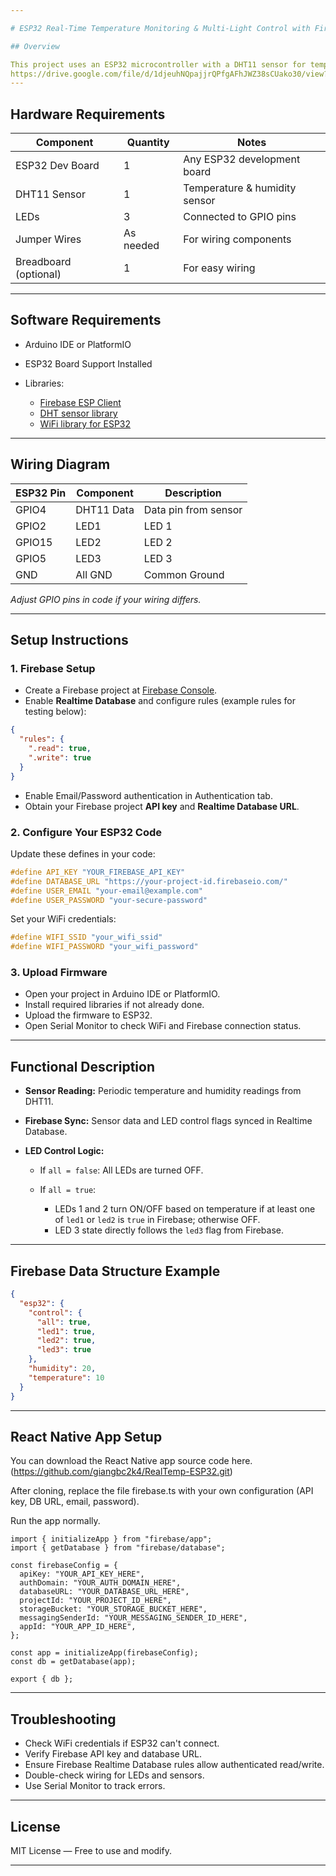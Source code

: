 ```yaml
---

# ESP32 Real-Time Temperature Monitoring & Multi-Light Control with Firebase

## Overview

This project uses an ESP32 microcontroller with a DHT11 sensor for temperature and humidity measurement, integrated with Firebase Realtime Database to enable remote real-time monitoring and multi-LED control. You can control LEDs and monitor sensor data remotely via Firebase or a connected React Native app.
https://drive.google.com/file/d/1djeuhNQpajjrQPfgAFhJWZ38sCUako30/view?usp=sharing
---
```


## Hardware Requirements

| Component             | Quantity  | Notes                         |
| --------------------- | --------- | ----------------------------- |
| ESP32 Dev Board       | 1         | Any ESP32 development board   |
| DHT11 Sensor          | 1         | Temperature & humidity sensor |
| LEDs                  | 3         | Connected to GPIO pins        |
| Jumper Wires          | As needed | For wiring components         |
| Breadboard (optional) | 1         | For easy wiring               |

---

## Software Requirements

* Arduino IDE or PlatformIO
* ESP32 Board Support Installed
* Libraries:

  * [Firebase ESP Client](https://github.com/mobizt/Firebase-ESP-Client)
  * [DHT sensor library](https://github.com/adafruit/DHT-sensor-library)
  * [WiFi library for ESP32](https://github.com/espressif/arduino-esp32)

---

## Wiring Diagram

| ESP32 Pin | Component  | Description          |
| --------- | ---------- | -------------------- |
| GPIO4     | DHT11 Data | Data pin from sensor |
| GPIO2     | LED1       | LED 1                |
| GPIO15    | LED2       | LED 2                |
| GPIO5     | LED3       | LED 3                |
| GND       | All GND    | Common Ground        |

*Adjust GPIO pins in code if your wiring differs.*

---

## Setup Instructions

### 1. Firebase Setup

* Create a Firebase project at [Firebase Console](https://console.firebase.google.com/).
* Enable **Realtime Database** and configure rules (example rules for testing below):

```json
{
  "rules": {
    ".read": true,
    ".write": true
  }
}
```

* Enable Email/Password authentication in Authentication tab.
* Obtain your Firebase project **API key** and **Realtime Database URL**.

### 2. Configure Your ESP32 Code

Update these defines in your code:

```c
#define API_KEY "YOUR_FIREBASE_API_KEY"
#define DATABASE_URL "https://your-project-id.firebaseio.com/"
#define USER_EMAIL "your-email@example.com"
#define USER_PASSWORD "your-secure-password"
```

Set your WiFi credentials:

```c
#define WIFI_SSID "your_wifi_ssid"
#define WIFI_PASSWORD "your_wifi_password"
```

### 3. Upload Firmware

* Open your project in Arduino IDE or PlatformIO.
* Install required libraries if not already done.
* Upload the firmware to ESP32.
* Open Serial Monitor to check WiFi and Firebase connection status.

---

## Functional Description

* **Sensor Reading:** Periodic temperature and humidity readings from DHT11.
* **Firebase Sync:** Sensor data and LED control flags synced in Realtime Database.
* **LED Control Logic:**

  * If `all = false`: All LEDs are turned OFF.
  * If `all = true`:

    * LEDs 1 and 2 turn ON/OFF based on temperature if at least one of `led1` or `led2` is `true` in Firebase; otherwise OFF.
    * LED 3 state directly follows the `led3` flag from Firebase.

---

## Firebase Data Structure Example

```json
{
  "esp32": {
    "control": {
      "all": true,
      "led1": true,
      "led2": true,
      "led3": true
    },
    "humidity": 20,
    "temperature": 10
  }
}
```

---

## React Native App Setup

You can download the React Native app source code here. (https://github.com/giangbc2k4/RealTemp-ESP32.git)

After cloning, replace the file firebase.ts with your own configuration (API key, DB URL, email, password).

Run the app normally.

```tsx
import { initializeApp } from "firebase/app";
import { getDatabase } from "firebase/database";

const firebaseConfig = {
  apiKey: "YOUR_API_KEY_HERE",
  authDomain: "YOUR_AUTH_DOMAIN_HERE",
  databaseURL: "YOUR_DATABASE_URL_HERE",
  projectId: "YOUR_PROJECT_ID_HERE",
  storageBucket: "YOUR_STORAGE_BUCKET_HERE",
  messagingSenderId: "YOUR_MESSAGING_SENDER_ID_HERE",
  appId: "YOUR_APP_ID_HERE",
};

const app = initializeApp(firebaseConfig);
const db = getDatabase(app);

export { db };

```

---

## Troubleshooting

* Check WiFi credentials if ESP32 can't connect.
* Verify Firebase API key and database URL.
* Ensure Firebase Realtime Database rules allow authenticated read/write.
* Double-check wiring for LEDs and sensors.
* Use Serial Monitor to track errors.

---

## License

MIT License — Free to use and modify.

---
